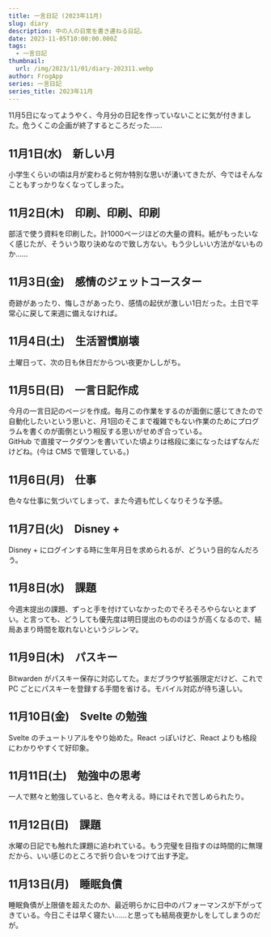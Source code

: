 ```yaml
---
title: 一言日記 (2023年11月)
slug: diary
description: 中の人の日常を書き連ねる日記。
date: 2023-11-05T10:00:00.000Z
tags:
  - 一言日記
thumbnail:
  url: /img/2023/11/01/diary-202311.webp
author: FrogApp
series: 一言日記
series_title: 2023年11月
---
```


11月5日になってようやく、今月分の日記を作っていないことに気が付きました。危うくこの企画が終了するところだった……

## 11月1日(水)　新しい月

小学生くらいの頃は月が変わると何か特別な思いが湧いてきたが、今ではそんなこともすっかりなくなってしまった。

## 11月2日(木)　印刷、印刷、印刷

部活で使う資料を印刷した。計1000ページほどの大量の資料。紙がもったいなく感じたが、そういう取り決めなので致し方ない。もう少しいい方法がないものか……

## 11月3日(金)　感情のジェットコースター

奇跡があったり、悔しさがあったり、感情の起伏が激しい1日だった。土日で平常心に戻して来週に備えなければ。

## 11月4日(土)　生活習慣崩壊

土曜日って、次の日も休日だからつい夜更かししがち。

## 11月5日(日)　一言日記作成

今月の一言日記のページを作成。毎月この作業をするのが面倒に感じてきたので自動化したいという思いと、月1回のそこまで複雑でもない作業のためにプログラムを書くのが面倒という相反する思いがせめぎ合っている。\
GitHub で直接マークダウンを書いていた頃よりは格段に楽になったはずなんだけどね。(今は CMS で管理している。)

## 11月6日(月)　仕事

色々な仕事に気づいてしまって、また今週も忙しくなりそうな予感。

## 11月7日(火)　Disney +

Disney + にログインする時に生年月日を求められるが、どういう目的なんだろう。

## 11月8日(水)　課題

今週末提出の課題、ずっと手を付けていなかったのでそろそろやらないとまずい。と言っても、どうしても優先度は明日提出のもののほうが高くなるので、結局あまり時間を取れないというジレンマ。

## 11月9日(木)　パスキー

Bitwarden がパスキー保存に対応してた。まだブラウザ拡張限定だけど、これで PC ごとにパスキーを登録する手間を省ける。モバイル対応が待ち遠しい。

## 11月10日(金)　Svelte の勉強

Svelte のチュートリアルをやり始めた。React っぽいけど、React よりも格段にわかりやすくて好印象。

## 11月11日(土)　勉強中の思考

一人で黙々と勉強していると、色々考える。時にはそれで苦しめられたり。

## 11月12日(日)　課題

水曜の日記でも触れた課題に追われている。もう完璧を目指すのは時間的に無理だから、いい感じのところで折り合いをつけて出す予定。

## 11月13日(月)　睡眠負債

睡眠負債が上限値を超えたのか、最近明らかに日中のパフォーマンスが下がってきている。今日こそは早く寝たい……と思っても結局夜更かしをしてしまうのだが。
